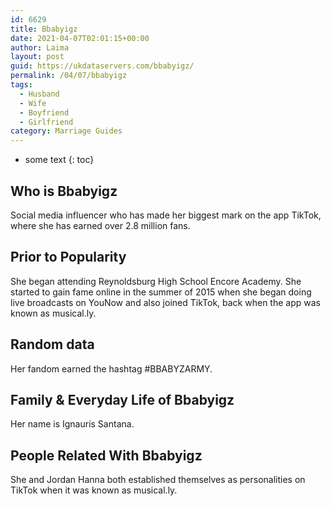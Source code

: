 ```yaml
---
id: 6629
title: Bbabyigz
date: 2021-04-07T02:01:15+00:00
author: Laima
layout: post
guid: https://ukdataservers.com/bbabyigz/
permalink: /04/07/bbabyigz
tags:
  - Husband
  - Wife
  - Boyfriend
  - Girlfriend
category: Marriage Guides
---
```


* some text
{: toc}


## Who is Bbabyigz
                  
                  
                  
Social media influencer who has made her biggest mark on the app TikTok, where she has earned over 2.8 million fans. 
                  
              
            
              
            
                
                
                
## Prior to Popularity
                  
                  
                  
She began attending Reynoldsburg High School Encore Academy. She started to gain fame online in the summer of 2015 when she began doing live broadcasts on YouNow and also joined TikTok, back when the app was known as musical.ly. 
                  
              
            
              
            
                
                
                
## Random data
                  
                  
                  
Her fandom earned the hashtag #BBABYZARMY. 
                  
              
            
              
            
                
                
                
## Family & Everyday Life of Bbabyigz
                  
                  
                  
Her name is Ignauris Santana.
                  
              
            
              
            
                
                
                
## People Related With Bbabyigz
                  
                  
                  
She and Jordan Hanna both established themselves as personalities on TikTok when it was known as musical.ly. 
                  
              
            
              
            
                
              
            
              
              
            
            
              
            
          
          
          